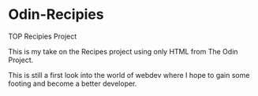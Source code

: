 # Odin-Recipies
TOP Recipies Project

This is my take on the Recipes project using only HTML from The Odin Project.

This is still a first look into the world of webdev where I hope to gain some footing and become a better developer.